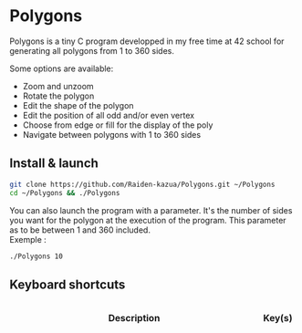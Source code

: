 # Polygons

Polygons is a tiny C program developped in my free time at 42 school for generating all polygons from 1 to 360 sides.

Some options are available:
* Zoom and unzoom
* Rotate the polygon
* Edit the shape of the polygon
* Edit the position of all odd and/or even vertex
* Choose from edge or fill for the display of the poly
* Navigate between polygons with 1 to 360 sides

## Install & launch
```bash
git clone https://github.com/Raiden-kazua/Polygons.git ~/Polygons
cd ~/Polygons && ./Polygons
```
You can also launch the program with a parameter. It's the number of sides you want for the polygon at the execution of the program. This parameter as to be between 1 and 360 included.<br />
Exemple :
```bash
./Polygons 10
```

## Keyboard shortcuts

<table width="100%">
<thead>
<tr>
<td width="90%" height="60px" align="center" cellpadding="0">
<strong>Description</strong>
</td>
<td width="100%" align="center" cellpadding="0">
<strong>Key(s)</strong>
</td>
</tr>
</thead>
<tbody>
</tbody>
</table>
